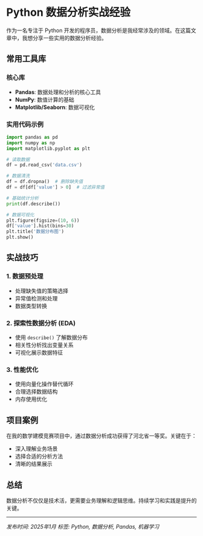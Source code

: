 # Python 数据分析实战经验

作为一名专注于 Python 开发的程序员，数据分析是我经常涉及的领域。在这篇文章中，我想分享一些实用的数据分析经验。

## 常用工具库

### 核心库
- **Pandas**: 数据处理和分析的核心工具
- **NumPy**: 数值计算的基础
- **Matplotlib/Seaborn**: 数据可视化

### 实用代码示例

```python
import pandas as pd
import numpy as np
import matplotlib.pyplot as plt

# 读取数据
df = pd.read_csv('data.csv')

# 数据清洗
df = df.dropna()  # 删除缺失值
df = df[df['value'] > 0]  # 过滤异常值

# 基础统计分析
print(df.describe())

# 数据可视化
plt.figure(figsize=(10, 6))
df['value'].hist(bins=30)
plt.title('数据分布图')
plt.show()
```

## 实战技巧

### 1. 数据预处理
- 处理缺失值的策略选择
- 异常值检测和处理
- 数据类型转换

### 2. 探索性数据分析 (EDA)
- 使用 `describe()` 了解数据分布
- 相关性分析找出变量关系
- 可视化展示数据特征

### 3. 性能优化
- 使用向量化操作替代循环
- 合理选择数据结构
- 内存使用优化

## 项目案例

在我的数学建模竞赛项目中，通过数据分析成功获得了河北省一等奖。关键在于：
- 深入理解业务场景
- 选择合适的分析方法
- 清晰的结果展示

## 总结

数据分析不仅仅是技术活，更需要业务理解和逻辑思维。持续学习和实践是提升的关键。

---

*发布时间: 2025年1月*
*标签: Python, 数据分析, Pandas, 机器学习*